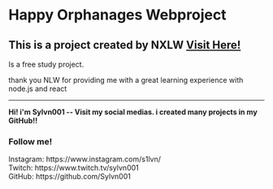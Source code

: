 # Happy Orphanages Webproject

<h2>This is a project created by NXLW  <a target="_blank" href="https://rocketseat.com.br"> Visit Here! </a> </h2>
<p>Is a free study project.</p>
<p>thank you NLW for providing me with a great learning experience with node.js and react </p>
<hr>

<strong> Hi! i'm Sylvn001 -- Visit my social medias. i created many projects in my GitHub!! </strong>

<h3> Follow me! </h3>
Instagram: https://www.instagram.com/s1lvn/ <br> 
Twitch: https://www.twitch.tv/sylvn001 <br>
GitHub: https://github.com/Sylvn001 <br>
